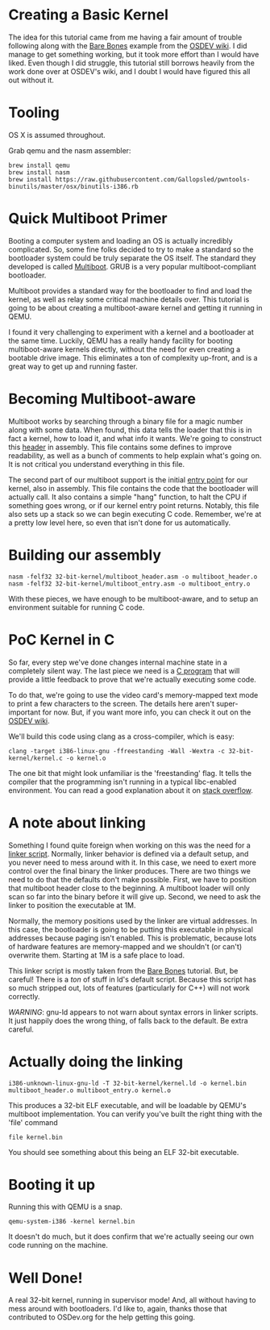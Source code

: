 # Creating a Basic Kernel

The idea for this tutorial came from me having a fair amount of trouble following along with the [Bare Bones](http://wiki.osdev.org/Bare_Bones) example from the [OSDEV wiki](http://wiki.osdev.org/Main_Page). I did manage to get something working, but it took more effort than I would have liked. Even though I did struggle, this tutorial still borrows heavily from the work done over at OSDEV's wiki, and I doubt I would have figured this all out without it.

# Tooling

OS X is assumed throughout.

Grab qemu and the nasm assembler:

    brew install qemu
    brew install nasm
    brew install https://raw.githubusercontent.com/Gallopsled/pwntools-binutils/master/osx/binutils-i386.rb

# Quick Multiboot Primer

Booting a computer system and loading an OS is actually incredibly complicated. So, some fine folks decided to try to make a standard so the bootloader system could be truly separate the OS itself. The standard they developed is called [Multiboot](https://www.gnu.org/software/grub/manual/multiboot/multiboot.html). GRUB is a very popular multiboot-compliant bootloader.

Multiboot provides a standard way for the bootloader to find and load the kernel, as well as relay some critical machine details over. This tutorial is going to be about creating a multiboot-aware kernel and getting it running in QEMU.

I found it very challenging to experiment with a kernel and a bootloader at the same time. Luckily, QEMU has a really handy facility for booting multiboot-aware kernels directly, without the need for even creating a bootable drive image. This eliminates a ton of complexity up-front, and is a great way to get up and running faster.

# Becoming Multiboot-aware

Multiboot works by searching through a binary file for a magic number along with some data. When found, this data tells the loader that this is in fact a kernel, how to load it, and what info it wants. We're going to construct this [header](multiboot_header.asm) in assembly. This file contains some defines to improve readability, as well as a bunch of comments to help explain what's going on. It is not critical you understand everything in this file.

The second part of our multiboot support is the initial [entry point](multiboot_entry.asm) for our kernel, also in assembly. This file contains the code that the bootloader will actually call. It also contains a simple "hang" function, to halt the CPU if something goes wrong, or if our kernel entry point returns. Notably, this file also sets up a stack so we can begin executing C code. Remember, we're at a pretty low level here, so even that isn't done for us automatically.

# Building our assembly

    nasm -felf32 32-bit-kernel/multiboot_header.asm -o multiboot_header.o
    nasm -felf32 32-bit-kernel/multiboot_entry.asm -o multiboot_entry.o

With these pieces, we have enough to be multiboot-aware, and to setup an environment suitable for running C code.

# PoC Kernel in C

So far, every step we've done changes internal machine state in a completely silent way. The last piece we need is a [C program](kernel.c) that will provide a little feedback to prove that we're actually executing some code.

To do that, we're going to use the video card's memory-mapped text mode to print a few characters to the screen. The details here aren't super-important for now. But, if you want more info, you can check it out on the [OSDEV wiki](http://wiki.osdev.org/Text_UI).

We'll build this code using clang as a cross-compiler, which is easy:

    clang -target i386-linux-gnu -ffreestanding -Wall -Wextra -c 32-bit-kernel/kernel.c -o kernel.o

The one bit that might look unfamiliar is the 'freestanding' flag. It tells the compiler that the programming isn't running in a typical libc-enabled environment. You can read a good explanation about it on [stack overflow](http://stackoverflow.com/questions/17692428/what-is-ffreestanding-option-in-gcc).

# A note about linking

Something I found quite foreign when working on this was the need for a [linker script](kernel.ld). Normally, linker behavior is defined via a default setup, and you never need to mess around with it. In this case, we need to exert more control over the final binary the linker produces. There are two things we need to do that the defaults don't make possible. First, we have to position that multiboot header close to the beginning. A multiboot loader will only scan so far into the binary before it will give up. Second, we need to ask the linker to position the executable at 1M.

Normally, the memory positions used by the linker are virtual addresses. In this case, the bootloader is going to be putting this executable in physical addresses because paging isn't enabled. This is problematic, because lots of hardware features are memory-mapped and we shouldn't (or can't) overwrite them. Starting at 1M is a safe place to load.

This linker script is mostly taken from the [Bare Bones](http://wiki.osdev.org/Bare_Bones) tutorial. But, be careful! There is a *ton* of stuff in ld's default script. Because this script has so much stripped out, lots of features (particularly for C++) will not work correctly.

*WARNING*: gnu-ld appears to not warn about syntax errors in linker scripts. It just happily does the wrong thing, of falls back to the default. Be extra careful.

# Actually doing the linking

    i386-unknown-linux-gnu-ld -T 32-bit-kernel/kernel.ld -o kernel.bin multiboot_header.o multiboot_entry.o kernel.o

This produces a 32-bit ELF executable, and will be loadable by QEMU's multiboot implementation. You can verify you've built the right thing with the 'file' command

    file kernel.bin

You should see something about this being an ELF 32-bit executable.

# Booting it up

Running this with QEMU is a snap.

    qemu-system-i386 -kernel kernel.bin

It doesn't do much, but it does confirm that we're actually seeing our own code running on the machine.

# Well Done!

A real 32-bit kernel, running in supervisor mode! And, all without having to mess around with bootloaders. I'd like to, again, thanks those that contributed to OSDev.org for the help getting this going.
